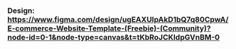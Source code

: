### Design: https://www.figma.com/design/ugEAXUIpAkD1bQ7q80CpwA/E-commerce-Website-Template-(Freebie)-(Community)?node-id=0-1&node-type=canvas&t=tKbRoJCKIdpGVnBM-0
